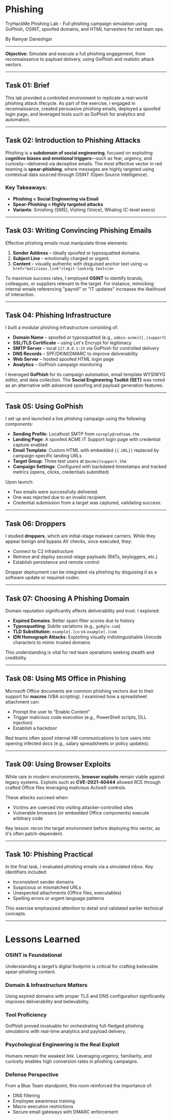 # Phishing
TryHackMe Phishing Lab - Full phishing campaign simulation using GoPhish, OSINT, spoofed domains, and HTML harvesters for red team ops.

By Ramyar Daneshgar 

---

**Objective:** Simulate and execute a full phishing engagement, from reconnaissance to payload delivery, using GoPhish and realistic attack vectors.

---

## **Task 01: Brief**

This lab provided a controlled environment to replicate a real-world phishing attack lifecycle. As part of the exercise, I engaged in reconnaissance, created persuasive phishing emails, deployed a spoofed login page, and leveraged tools such as GoPhish for analytics and automation.

---

## **Task 02: Introduction to Phishing Attacks**

Phishing is a **subdomain of social engineering**, focused on exploiting **cognitive biases and emotional triggers**—such as fear, urgency, and curiosity—delivered via deceptive emails. The most effective vector in red teaming is **spear-phishing**, where messages are highly targeted using contextual data sourced through OSINT (Open Source Intelligence).

### Key Takeaways:
- **Phishing = Social Engineering via Email**
- **Spear-Phishing = Highly targeted attacks**
- **Variants**: Smishing (SMS), Vishing (Voice), Whaling (C-level execs)

---

## **Task 03: Writing Convincing Phishing Emails**

Effective phishing emails must manipulate three elements:
1. **Sender Address** – ideally spoofed or typosquatted domains.
2. **Subject Line** – emotionally charged or urgent.
3. **Content** – visually authentic with disguised anchor text using `<a href="malicious.link">legit-looking text</a>`

To maximize success rates, I employed **OSINT** to identify brands, colleagues, or suppliers relevant to the target. For instance, mimicking internal emails referencing "payroll" or "IT updates" increases the likelihood of interaction.

---

## **Task 04: Phishing Infrastructure**

I built a modular phishing infrastructure consisting of:
- **Domain Name** – spoofed or typosquatted (e.g., `admin-acmeit[.]support`)
- **SSL/TLS Certificate** – using Let's Encrypt for legitimacy
- **SMTP Server** – local `127.0.0.1:25` via GoPhish for controlled delivery
- **DNS Records** – SPF/DKIM/DMARC to improve deliverability
- **Web Server** – hosted spoofed HTML login page
- **Analytics** – GoPhish campaign monitoring

I leveraged **GoPhish** for its campaign automation, email template WYSIWYG editor, and data collection. The **Social Engineering Toolkit (SET)** was noted as an alternative with advanced spoofing and payload generation features.

---

## **Task 05: Using GoPhish**

I set up and launched a live phishing campaign using the following components:
- **Sending Profile**: Localhost SMTP from `noreply@redteam.thm`
- **Landing Page**: A spoofed ACME IT Support login page with credential capture enabled
- **Email Template**: Custom HTML with embedded `{{.URL}}` replaced by campaign-specific landing URLs
- **Target Group**: Three test users at `@acmeitsupport.thm`
- **Campaign Settings**: Configured with backdated timestamps and tracked metrics (opens, clicks, credentials submitted)

Upon launch:
- Two emails were successfully delivered.
- One was rejected due to an invalid recipient.
- Credential submission from a target was captured, validating success.

---

## **Task 06: Droppers**

I studied **droppers**, which are initial-stage malware carriers. While they appear benign and bypass AV checks, once executed, they:
- Connect to C2 infrastructure
- Retrieve and deploy second-stage payloads (RATs, keyloggers, etc.)
- Establish persistence and remote control

Dropper deployment can be integrated via phishing by disguising it as a software update or required codec.

---

## **Task 07: Choosing A Phishing Domain**

Domain reputation significantly affects deliverability and trust. I explored:
- **Expired Domains**: Better spam filter scores due to history
- **Typosquatting**: Subtle variations (e.g., `go0gle.com`)
- **TLD Substitution**: `example[.]co` vs `example[.]com`
- **IDN Homograph Attacks**: Exploiting visually indistinguishable Unicode characters to mimic trusted domains

This understanding is vital for red team operations seeking stealth and credibility.

---

## **Task 08: Using MS Office in Phishing**

Microsoft Office documents are common phishing vectors due to their support for **macros** (VBA scripting). I examined how a spreadsheet attachment can:
- Prompt the user to "Enable Content"
- Trigger malicious code execution (e.g., PowerShell scripts, DLL injection)
- Establish a backdoor

Red teams often spoof internal HR communications to lure users into opening infected docs (e.g., salary spreadsheets or policy updates).

---

## **Task 09: Using Browser Exploits**

While rare in modern environments, **browser exploits** remain viable against legacy systems. Exploits such as **CVE-2021-40444** allowed RCE through crafted Office files leveraging malicious ActiveX controls.

These attacks succeed when:
- Victims are coerced into visiting attacker-controlled sites
- Vulnerable browsers (or embedded Office components) execute arbitrary code

Key lesson: recon the target environment before deploying this vector, as it's often patch-dependent.

---

## **Task 10: Phishing Practical**

In the final task, I evaluated phishing emails via a simulated inbox. Key identifiers included:
- Inconsistent sender domains
- Suspicious or mismatched URLs
- Unexpected attachments (Office files, executables)
- Spelling errors or urgent language patterns

This exercise emphasized attention to detail and validated earlier technical concepts.

---

# **Lessons Learned**

###  **OSINT is Foundational**
Understanding a target’s digital footprint is critical for crafting believable spear-phishing content.

###  **Domain & Infrastructure Matters**
Using expired domains with proper TLS and DNS configuration significantly improves deliverability and believability.

###  **Tool Proficiency**
GoPhish proved invaluable for orchestrating full-fledged phishing simulations with real-time analytics and payload delivery.

###  **Psychological Engineering is the Real Exploit**
Humans remain the weakest link. Leveraging urgency, familiarity, and curiosity enables high conversion rates in phishing campaigns.

###  **Defense Perspective**
From a Blue Team standpoint, this room reinforced the importance of:
- DNS filtering
- Employee awareness training
- Macro execution restrictions
- Secure email gateways with DMARC enforcement
